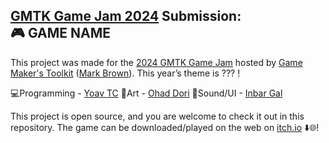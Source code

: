 ## [GMTK Game Jam 2024](https://itch.io/jam/gmtk-2024) Submission: <br>🎮 GAME NAME

This project was made for the [2024 GMTK Game Jam](https://itch.io/jam/gmtk-2024) hosted by [Game Maker's Toolkit](https://www.youtube.com/@GMTK) ([Mark Brown](https://en.wikipedia.org/wiki/Game_Maker%27s_Toolkit)). This year’s theme is ??? !

💻Programming - [Yoav TC](https://www.linkedin.com/in/yoav-trachtman-cohen/)
🎨Art - [Ohad Dori](https://www.linkedin.com/in/ohad-dori/)
🎹Sound/UI - [Inbar Gal](https://www.linkedin.com/in/inbar-gal-bb1125308/)

This project is open source, and you are welcome to check it out in this repository. The game can be downloaded/played on the web on [itch.io]() ⬇️🌐!
